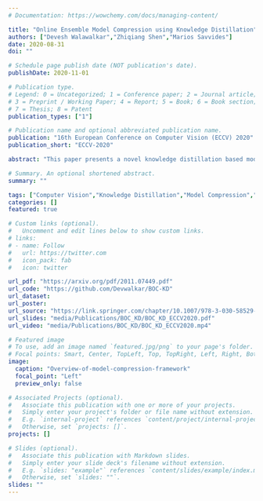 ```yaml
---
# Documentation: https://wowchemy.com/docs/managing-content/

title: "Online Ensemble Model Compression using Knowledge Distillation"
authors: ["Devesh Walawalkar","Zhiqiang Shen","Marios Savvides"]
date: 2020-08-31
doi: ""

# Schedule page publish date (NOT publication's date).
publishDate: 2020-11-01

# Publication type.
# Legend: 0 = Uncategorized; 1 = Conference paper; 2 = Journal article;
# 3 = Preprint / Working Paper; 4 = Report; 5 = Book; 6 = Book section;
# 7 = Thesis; 8 = Patent
publication_types: ["1"]

# Publication name and optional abbreviated publication name.
publication: "16th European Conference on Computer Vision (ECCV) 2020"
publication_short: "ECCV-2020"

abstract: "This paper presents a novel knowledge distillation based model compression framework consisting of a student ensemble. It enables distillation of simultaneously learnt ensemble knowledge onto each of the compressed student models. Each model learns unique representations from the data distribution due to its distinct architecture. This helps the ensemble generalize better by combining every model’s knowledge. The distilled students and ensemble teacher are trained simultaneously without requiring any pretrained weights. Moreover, our proposed method can deliver multi-compressed students with single training, which is efficient and flexible for different scenarios. We provide comprehensive experiments using state-of-the-art classification models to validate our framework’s effectiveness. Notably, using our framework a 97% compressed ResNet110 student model managed to produce a 10.64% relative accuracy gain over its individual baseline training on CIFAR100 dataset. Similarly a 95% compressed DenseNet-BC (k=12) model managed a 8.17% relative accuracy gain."

# Summary. An optional shortened abstract.
summary: ""

tags: ["Computer Vision","Knowledge Distillation","Model Compression","Image Classification"]
categories: []
featured: true

# Custom links (optional).
#   Uncomment and edit lines below to show custom links.
# links:
# - name: Follow
#   url: https://twitter.com
#   icon_pack: fab
#   icon: twitter

url_pdf: "https://arxiv.org/pdf/2011.07449.pdf"
url_code: "https://github.com/Devwalkar/BOC-KD"
url_dataset:
url_poster:
url_source: "https://link.springer.com/chapter/10.1007/978-3-030-58529-7_2"
url_slides: "media/Publications/BOC_KD/BOC_KD_ECCV2020.pdf"
url_video: "media/Publications/BOC_KD/BOC_KD_ECCV2020.mp4"

# Featured image
# To use, add an image named `featured.jpg/png` to your page's folder. 
# Focal points: Smart, Center, TopLeft, Top, TopRight, Left, Right, BottomLeft, Bottom, BottomRight.
image: 
  caption: "Overview-of-model-compression-framework"
  focal_point: "Left"
  preview_only: false

# Associated Projects (optional).
#   Associate this publication with one or more of your projects.
#   Simply enter your project's folder or file name without extension.
#   E.g. `internal-project` references `content/project/internal-project/index.md`.
#   Otherwise, set `projects: []`.
projects: []

# Slides (optional).
#   Associate this publication with Markdown slides.
#   Simply enter your slide deck's filename without extension.
#   E.g. `slides: "example"` references `content/slides/example/index.md`.
#   Otherwise, set `slides: ""`.
slides: ""
---
```

